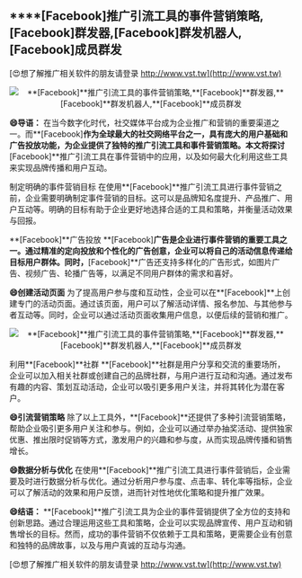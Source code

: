 ## ****[Facebook]**推广引流工具的事件营销策略,**[Facebook]**群发器,**[Facebook]**群发机器人,**[Facebook]**成员群发**

[😍想了解推广相关软件的朋友请登录 http://www.vst.tw](http://www.vst.tw)

 <center><img src="https://vst.tw/MP4/tuiguang/png/3.png" alt="**[Facebook]**推广引流工具的事件营销策略,**[Facebook]**群发器,**[Facebook]**群发机器人,**[Facebook]**成员群发"></center>

**😄导语：**
在当今数字化时代，社交媒体平台成为企业推广和营销的重要渠道之一。而**[Facebook]**作为全球最大的社交网络平台之一，具有庞大的用户基础和广告投放功能，为企业提供了独特的推广引流工具和事件营销策略。本文将探讨**[Facebook]**推广引流工具在事件营销中的应用，以及如何最大化利用这些工具来实现品牌传播和用户互动。

制定明确的事件营销目标
在使用**[Facebook]**推广引流工具进行事件营销之前，企业需要明确制定事件营销的目标。这可以是品牌知名度提升、产品推广、用户互动等。明确的目标有助于企业更好地选择合适的工具和策略，并衡量活动效果与回报。

**[Facebook]**广告投放
**[Facebook]**广告是企业进行事件营销的重要工具之一。通过精准的定向投放和个性化的广告创意，企业可以将自己的活动信息传递给目标用户群体。同时，**[Facebook]**广告还支持多样化的广告形式，如图片广告、视频广告、轮播广告等，以满足不同用户群体的需求和喜好。

**😄创建活动页面**
为了提高用户参与度和互动性，企业可以在**[Facebook]**上创建专门的活动页面。通过该页面，用户可以了解活动详情、报名参加、与其他参与者互动等。同时，企业可以通过活动页面收集用户信息，以便后续的营销和推广。

 <center><img src="https://vst.tw/MP4/tuiguang/png/3.png" alt="**[Facebook]**推广引流工具的事件营销策略,**[Facebook]**群发器,**[Facebook]**群发机器人,**[Facebook]**成员群发"></center>

利用**[Facebook]**社群
**[Facebook]**社群是用户分享和交流的重要场所，企业可以加入相关社群或创建自己的品牌社群，与用户进行互动和沟通。通过发布有趣的内容、策划互动活动，企业可以吸引更多用户关注，并将其转化为潜在客户。

**😄引流营销策略**
除了以上工具外，**[Facebook]**还提供了多种引流营销策略，帮助企业吸引更多用户关注和参与。例如，企业可以通过举办抽奖活动、提供独家优惠、推出限时促销等方式，激发用户的兴趣和参与度，从而实现品牌传播和销售增长。

**😄数据分析与优化**
在使用**[Facebook]**推广引流工具进行事件营销后，企业需要及时进行数据分析与优化。通过分析用户参与度、点击率、转化率等指标，企业可以了解活动的效果和用户反馈，进而针对性地优化策略和提升推广效果。

**😄结语：**
**[Facebook]**推广引流工具为企业的事件营销提供了全方位的支持和创新思路。通过合理运用这些工具和策略，企业可以实现品牌宣传、用户互动和销售增长的目标。然而，成功的事件营销不仅依赖于工具和策略，更需要企业有创意和独特的品牌故事，以及与用户真诚的互动与沟通。

[😍想了解推广相关软件的朋友请登录 http://www.vst.tw](http://www.vst.tw)



